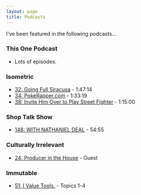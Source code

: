 ```yaml
---
layout: page
title: Podcasts
---
```


I've been featured in the following podcasts...

### This One Podcast
  - Lots of episodes.

### Isometric
  - [32: Going Full Siracusa] - 1:47:14
  - [34: PokeRapper.com] - 1:33:19
  - [38: Invite Him Over to Play Street Fighter] - 1:15:00

### Shop Talk Show
  - [148: WITH NATHANIEL DEAL] - 54:55

### Culturally Irrelevant
  - [24: Producer in the House] - Guest

### Immutable
  - [51: I Value Tools.] - Topics 1-4

[32: Going Full Siracusa]:http://5by5.tv/isometric/32
[34: PokeRapper.com]:http://5by5.tv/isometric/34
[38: Invite Him Over to Play Street Fighter]:http://5by5.tv/isometric/38
[148: WITH NATHANIEL DEAL]:http://shoptalkshow.com/episodes/148-nathaniel-deal/
[24: Producer in the House]:http://www.culturallyirrelevant.com/podcast/ep24
[51: I Value Tools.]:https://spec.fm/podcasts/immutable/44360
